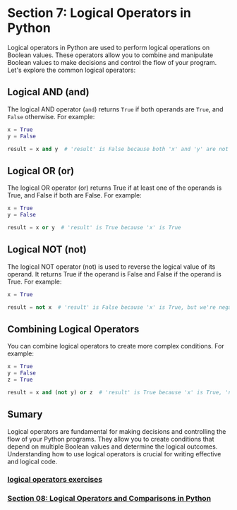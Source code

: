 # Section 7: Logical Operators in Python

Logical operators in Python are used to perform logical operations on Boolean values. These operators allow you to
combine and manipulate Boolean values to make decisions and control the flow of your program. Let's explore the common
logical operators:

## Logical AND (and)

The logical AND operator (`and`) returns `True` if both operands are `True`, and `False` otherwise. For example:

```python
x = True
y = False

result = x and y  # 'result' is False because both 'x' and 'y' are not True
```

## Logical OR (or)

The logical OR operator (or) returns True if at least one of the operands is True, and False if both are False. For
example:

```python
x = True
y = False

result = x or y  # 'result' is True because 'x' is True
```

## Logical NOT (not)

The logical NOT operator (not) is used to reverse the logical value of its operand. It returns True if the operand is
False and False if the operand is True. For example:

```python
x = True

result = not x  # 'result' is False because 'x' is True, but we're negating it
```

## Combining Logical Operators

You can combine logical operators to create more complex conditions. For example:

```python
x = True
y = False
z = True

result = x and (not y) or z  # 'result' is True because 'x' is True, 'not y' is True, and 'z' is True
```

## Sumary

Logical operators are fundamental for making decisions and controlling the flow of your Python programs. They allow you
to create conditions that depend on multiple Boolean values and determine the logical outcomes. Understanding how to use
logical operators is crucial for writing effective and logical code.

### [logical operators exercises][1]
### [Section 08: Logical Operators and Comparisons in Python][2]


[1]: ../python_exercises/07_logical_operators.py
[2]: ./08_logical_and_comparision_operators.md

